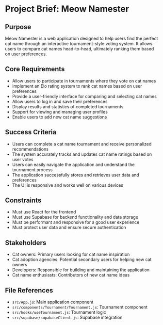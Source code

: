 # Project Brief: Meow Namester

## Purpose
Meow Namester is a web application designed to help users find the perfect cat name through an interactive tournament-style voting system. It allows users to compare cat names head-to-head, ultimately ranking them based on user preferences.

## Core Requirements
- Allow users to participate in tournaments where they vote on cat names
- Implement an Elo rating system to rank cat names based on user preferences
- Provide a user-friendly interface for comparing and selecting cat names
- Allow users to log in and save their preferences
- Display results and statistics of completed tournaments
- Support for viewing and managing user profiles
- Enable users to add new cat name suggestions

## Success Criteria
- Users can complete a cat name tournament and receive personalized recommendations
- The system accurately tracks and updates cat name ratings based on user votes
- Users can easily navigate the application and understand the tournament process
- The application successfully stores and retrieves user data and preferences
- The UI is responsive and works well on various devices

## Constraints
- Must use React for the frontend
- Must use Supabase for backend functionality and data storage
- Must be performant and responsive for a good user experience
- Must protect user data and ensure secure authentication

## Stakeholders
- Cat owners: Primary users looking for cat name inspiration
- Cat adoption agencies: Potential secondary users for helping new cat owners
- Developers: Responsible for building and maintaining the application
- Cat name enthusiasts: Contributors of new cat name ideas

## File References
- `src/App.js`: Main application component
- `src/components/Tournament/Tournament.js`: Tournament component
- `src/hooks/useTournament.js`: Tournament logic
- `src/supabase/supabaseClient.js`: Supabase integration 